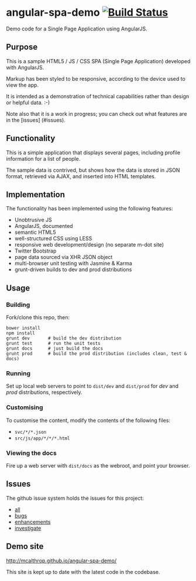 angular-spa-demo [![Build Status](https://travis-ci.org/mcalthrop/angular-spa-demo.svg?branch=master)](https://travis-ci.org/mcalthrop/angular-spa-demo)
================

Demo code for a Single Page Application using AngularJS.

## Purpose

This is a sample HTML5 / JS / CSS SPA (Single Page Application) developed with AngularJS.

Markup has been styled to be responsive, according to the device used to view the app.

It is intended as a demonstration of technical capabilities rather than design or helpful data. :-)

Note also that it is a work in progress; you can check out what features are in the [issues] (#issues).

## Functionality

This is a simple application that displays several pages, including profile information for a list of people.

The sample data is contrived, but shows how the data is stored in JSON format, retrieved via AJAX,
and inserted into HTML templates.

## Implementation

The functionality has been implemented using the following features:
* Unobtrusive JS
* AngularJS, documented
* semantic HTML5
* well-structured CSS using LESS
* responsive web development/design (no separate m-dot site)
* Twitter Bootstrap
* page data sourced via XHR JSON object
* multi-browser unit testing with Jasmine & Karma
* grunt-driven builds to dev and prod distributions

## Usage

### Building

Fork/clone this repo, then:
```
bower install
npm install
grunt dev       # build the dev distribution
grunt test      # run the unit tests
grunt docs      # just build the docs
grunt prod      # build the prod distribution (includes clean, test & docs)
```

### Running

Set up local web servers to point to `dist/dev` and `dist/prod` for _dev_ and _prod_ distributions, respectively.

### Customising

To customise the content, modify the contents of the following files:
* `svc/*/*.json`
* `src/js/app/*/*/*.html`

### Viewing the docs

Fire up a web server with `dist/docs` as the webroot, and point your browser.

## Issues

The github issue system holds the issues for this project:

* [all](https://github.com/mcalthrop/angular-spa-demo/issues)
* [bugs](https://github.com/mcalthrop/angular-spa-demo/labels/bug)
* [enhancements](https://github.com/mcalthrop/angular-spa-demo/labels/enhancement)
* [investigate](https://github.com/mcalthrop/angular-spa-demo/labels/investigate)

## Demo site
http://mcalthrop.github.io/angular-spa-demo/

This site is kept up to date with the latest code in the codebase.

